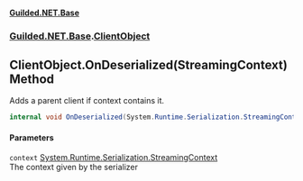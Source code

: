 
#### [Guilded.NET.Base](index 'index')
### [Guilded.NET.Base](index#Guilded_NET_Base 'Guilded.NET.Base').[ClientObject](ClientObject 'Guilded.NET.Base.ClientObject')
## ClientObject.OnDeserialized(StreamingContext) Method
Adds a parent client if context contains it.  
```csharp
internal void OnDeserialized(System.Runtime.Serialization.StreamingContext context);
```

#### Parameters
<a name='Guilded_NET_Base_ClientObject_OnDeserialized(System_Runtime_Serialization_StreamingContext)_context'></a>
`context` [System.Runtime.Serialization.StreamingContext](https://docs.microsoft.com/en-us/dotnet/api/System.Runtime.Serialization.StreamingContext 'System.Runtime.Serialization.StreamingContext')  
The context given by the serializer
  
